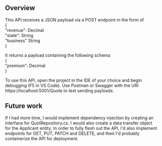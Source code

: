 ﻿## Overview
This API receives a JSON payload via a POST endpoint in the form of  
{  
    "revenue": Decimal  
    "state": String  
    "business" String  
}

It returns a payload containing the following schema   
{  
"premium": Decimal  
}


To use this API, open the project in the IDE of your choice and begin debugging (F5 in VS Code).
Use Postman or Swagger with the URI https://localhost:5001/Quote to test sending payloads.


## Future work

If I had more time, I would implement dependency injection by creating an interface for QuotRepository.cs.
I would also create a data transfer object for the Applicant entity. In order to fully flesh out the API, I'd also implement endpoints for GET, PUT, PATCH and DELETE, and then I'd probably containerize the API for deployment.